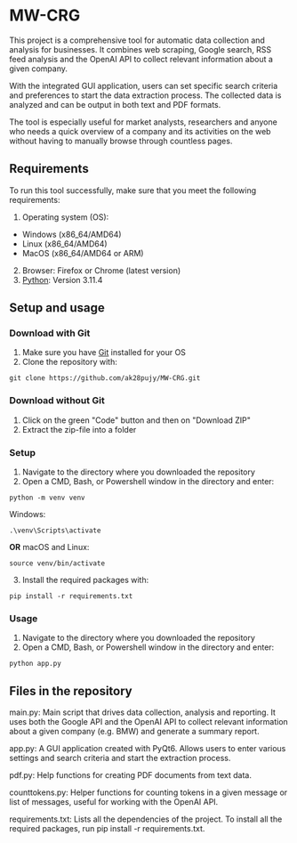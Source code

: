 # MW-CRG
This project is a comprehensive tool for automatic data collection and analysis for businesses. It combines web scraping, Google search, RSS feed analysis and the OpenAI API to collect relevant information about a given company.

With the integrated GUI application, users can set specific search criteria and preferences to start the data extraction process. The collected data is analyzed and can be output in both text and PDF formats.

The tool is especially useful for market analysts, researchers and anyone who needs a quick overview of a company and its activities on the web without having to manually browse through countless pages.
## Requirements
To run this tool successfully, make sure that you meet the following requirements:

1. Operating system (OS):
  - Windows (x86_64/AMD64)
  - Linux (x86_64/AMD64)
  - MacOS (x86_64/AMD64 or ARM)
2. Browser: Firefox or Chrome (latest version)
3. [Python](https://www.python.org/downloads/): Version 3.11.4

## Setup and usage
### Download with Git
1. Make sure you have [Git](https://git-scm.com/downloads) installed for your OS
2. Clone the repository with:
```
git clone https://github.com/ak28pujy/MW-CRG.git
```
### Download without Git
1. Click on the green "Code" button and then on "Download ZIP"
2. Extract the zip-file into a folder
### Setup
1. Navigate to the directory where you downloaded the repository
2. Open a CMD, Bash, or Powershell window in the directory and enter:
```
python -m venv venv
```
Windows:
```
.\venv\Scripts\activate
```
**OR**
macOS and Linux:
```
source venv/bin/activate
```
3. Install the required packages with:
```
pip install -r requirements.txt
```
### Usage
1. Navigate to the directory where you downloaded the repository
2. Open a CMD, Bash, or Powershell window in the directory and enter:
```
python app.py
```
## Files in the repository
main.py: Main script that drives data collection, analysis and reporting. It uses both the Google API and the OpenAI API to collect relevant information about a given company (e.g. BMW) and generate a summary report.

app.py: A GUI application created with PyQt6. Allows users to enter various settings and search criteria and start the extraction process.

pdf.py: Help functions for creating PDF documents from text data.

counttokens.py: Helper functions for counting tokens in a given message or list of messages, useful for working with the OpenAI API.

requirements.txt: Lists all the dependencies of the project. To install all the required packages, run pip install -r requirements.txt.

